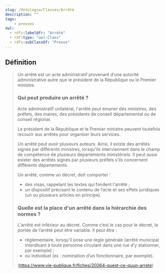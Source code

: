 ```yaml
---
slug: /Ontologie/Classes/Arrêté
description: ""
tags:
    - preuves
owl:
  - rdfs:label@fr: "Arrêté"
  - rdf:type: "owl:Class"
  - rdfs:subClassOf: "Preuve"
---
```


<OntologyTable frontMatter={frontMatter}/>

## Définition

> Un arrêté est un acte administratif provenant d’une autorité administrative autre que le président de la République ou le Premier ministre.
>
> ### Qui peut produire un arrêté ?
>
> Acte administratif unilatéral, l'arrêté peut émaner des ministres, des préfets, des maires, des présidents de conseil départemental ou de conseil régional.
>
> Le président de la République et le Premier ministre peuvent toutefois recourir aux arrêtés pour organiser leurs services.
>
> Un arrêté peut avoir plusieurs auteurs. Ainsi, il existe des arrêtés signés par différents ministres, lorsqu'ils interviennent dans le champ de compétence de plusieurs départements ministériels. Il peut aussi exister des arrêtés signés par plusieurs préfets s’ils concernent différents départements.
>
> Un arrêté, comme un décret, doit comporter :
>
> * des visas, rappelant les textes qui fondent l'arrêté ;
> * un dispositif précisant le contenu de l’acte et ses effets juridiques (un ou plusieurs articles en principe).
>
> ### Quelle est la place d'un arrêté dans la hiérarchie des normes ?
>
> L'arrêté est inférieur au décret. Comme c’est le cas pour le décret, la portée de l’arrêté peut être variable. Il peut être :
>
> * réglementaire, lorsqu'il pose une règle générale (arrêté municipal interdisant à toute personne circulant dans une rue d’y stationner, par exemple) ;
> * ou individuel (ex : nomination d’un fonctionnaire, par exemple).
>
> (<https://www.vie-publique.fr/fiches/20264-quest-ce-quun-arrete>)
